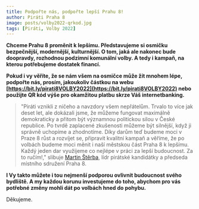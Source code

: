 ```yaml
---
title: Podpořte nás, podpořte lepší Prahu 8!
author: Piráti Praha 8
image: posts/volby2022-qrkod.jpg
tags: [Piráti, Volby 2022]
---
```


**Chceme Prahu 8 proměnit k lepšímu. Představujeme si osmičku bezpečnější, modernější, kulturnější. O tom, jaká ale nakonec bude doopravdy, rozhodnou podzimní komunální volby. A tedy i kampaň, na kterou potřebujeme dostatek financí.**

**Pokud i vy věříte, že se nám všem na osmičce může žít mnohem lépe, podpořte nás, prosím, jakoukoliv částkou na webu [https://bit.ly/pirati8VOLBY2022](https://bit.ly/pirati8VOLBY2022) nebo použijte QR kód výše pro okamžitou platbu skrze Váš internetbanking.**

>"Piráti vznikli z ničeho a navzdory všem nepřátelům. Trvalo to více jak deset let, ale dokázali jsme, že můžeme fungovat maximálně demokraticky a přitom být významnou politickou silou v České republice. Po tvrdě zaplacené zkušenosti můžeme být silnější, když ji správně uchopíme a zhodnotíme. Díky darům teď budeme moci v Praze 8 růst a rozvíjet se, připravit kvalitní kampaň a věříme, že po volbách budeme moci měnit i naší městskou část Praha 8 k lepšímu. Každý jeden dar využijeme co nejlépe v práci za lepší budoucnost. Za to ručím!," slibuje [Martin Štěrba](https://praha8.pirati.cz/lide/martin-sterba.html), lídr pirátské kandidátky a předseda místního sdružení Praha 8.

**I Vy takto můžete i tou nejmenší podporou ovlivnit budoucnost svého bydliště. A my každou korunu investujeme do toho, abychom pro vás potřebné změny mohli dát po volbách hned do pohybu.**

Děkujeme.
